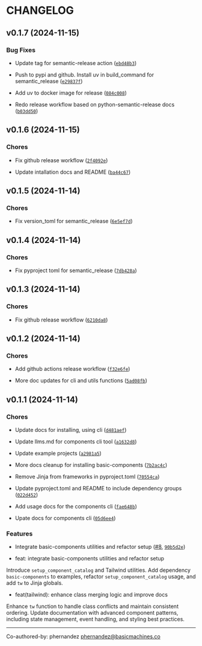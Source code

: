 # CHANGELOG


## v0.1.7 (2024-11-15)

### Bug Fixes

- Update tag for semantic-release action
  ([`ebd48b3`](https://github.com/basicmachines-co/basic-components/commit/ebd48b3261dc9718eefd315d26a500255d8ed387))

- Push to pypi and github. Install uv in build_command for semantic_release
  ([`e29837f`](https://github.com/basicmachines-co/basic-components/commit/e29837f4f7b6906ce70003edd898a5cb39c313f6))

- Add uv to docker image for release
  ([`084c008`](https://github.com/basicmachines-co/basic-components/commit/084c00804d1fc834f1fb5a40fcc25d93ce5c99e7))

- Redo release workflow based on python-semantic-release docs
  ([`b03dd50`](https://github.com/basicmachines-co/basic-components/commit/b03dd504c013f8c9f1622248f43c1d7f26d92618))


## v0.1.6 (2024-11-15)

### Chores

- Fix github release workflow
  ([`2f4092e`](https://github.com/basicmachines-co/basic-components/commit/2f4092ecf68cd6d77a71d88f018783a2016c813a))

- Update intallation docs and README
  ([`ba44c67`](https://github.com/basicmachines-co/basic-components/commit/ba44c67df0b240301819d4e806def7bf5fc5472c))


## v0.1.5 (2024-11-14)

### Chores

- Fix version_toml for semantic_release
  ([`6e5ef7d`](https://github.com/basicmachines-co/basic-components/commit/6e5ef7d9364abedf40feb2e0b1a205c967aa7903))


## v0.1.4 (2024-11-14)

### Chores

- Fix pyproject toml for semantic_release
  ([`7db428a`](https://github.com/basicmachines-co/basic-components/commit/7db428a925db897e172df80136cf5d3daf7eb446))


## v0.1.3 (2024-11-14)

### Chores

- Fix github release workflow
  ([`6210da8`](https://github.com/basicmachines-co/basic-components/commit/6210da8d82dd4daced77560b70a3af9e1e80c408))


## v0.1.2 (2024-11-14)

### Chores

- Add github actions release workflow
  ([`f32e6fe`](https://github.com/basicmachines-co/basic-components/commit/f32e6fe98e5766f9403e6d35044fb801a36f4e14))

- More doc updates for cli and utils functions
  ([`5ad08fb`](https://github.com/basicmachines-co/basic-components/commit/5ad08fb315b71990d3af78d4f73337f9950994d2))


## v0.1.1 (2024-11-14)

### Chores

- Update docs for installing, using cli
  ([`d481aef`](https://github.com/basicmachines-co/basic-components/commit/d481aef15e36bf18ce05e21b250b14a3a7a5b7df))

- Update llms.md for components cli tool
  ([`a1632d8`](https://github.com/basicmachines-co/basic-components/commit/a1632d81f6466380fda41d474e8a063e59485704))

- Update example projects
  ([`a2981a5`](https://github.com/basicmachines-co/basic-components/commit/a2981a527e7a9f13dba7bce2e5f42a85341a7cb7))

- More docs cleanup for installing basic-components
  ([`7b2ac4c`](https://github.com/basicmachines-co/basic-components/commit/7b2ac4c6ab81751774b9127aa6badf6697384b36))

- Remove Jinja from frameworks in pyproject.toml
  ([`70554ca`](https://github.com/basicmachines-co/basic-components/commit/70554cac5c33cad2230b2db74c366a8135ca479c))

- Update pyproject.toml and README to include dependency groups
  ([`022d452`](https://github.com/basicmachines-co/basic-components/commit/022d4522de88d35a0bda9009d87b55ee0661e45b))

- Add usage docs for the components cli
  ([`fae648b`](https://github.com/basicmachines-co/basic-components/commit/fae648bd2c697dbea2908af4aa88fcba7c0fef67))

- Upate docs for components cli
  ([`05d6ee4`](https://github.com/basicmachines-co/basic-components/commit/05d6ee4e8fe96ea0f6f2448f5a60c1de716ae508))

### Features

- Integrate basic-components utilities and refactor setup
  ([#8](https://github.com/basicmachines-co/basic-components/pull/8),
  [`90b5d2e`](https://github.com/basicmachines-co/basic-components/commit/90b5d2e6cef39f8f4d03a1e4d2e4f0eedec9f0d8))

* feat: integrate basic-components utilities and refactor setup

Introduce `setup_component_catalog` and Tailwind utilities. Add dependency `basic-components` to
  examples, refactor `setup_component_catalog` usage, and add `tw` to Jinja globals.

* feat(tailwind): enhance class merging logic and improve docs

Enhance `tw` function to handle class conflicts and maintain consistent ordering. Update
  documentation with advanced component patterns, including state management, event handling, and
  styling best practices.

---------

Co-authored-by: phernandez <phernandez@basicmachines.co>
